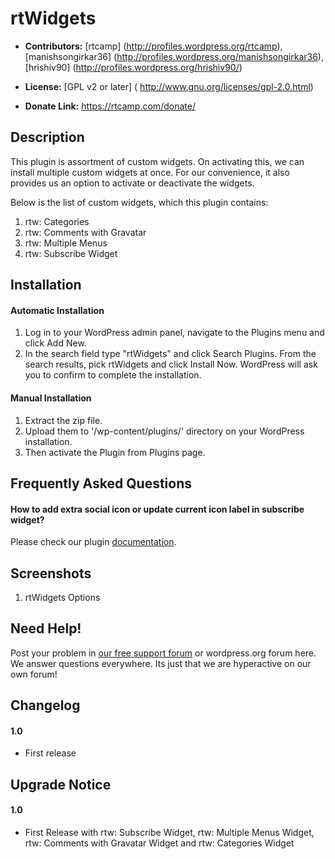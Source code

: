 # rtWidgets #

* **Contributors:** [rtcamp] (http://profiles.wordpress.org/rtcamp), [manishsongirkar36] (http://profiles.wordpress.org/manishsongirkar36), [hrishiv90] (http://profiles.wordpress.org/hrishiv90/)

* **License:** [GPL v2 or later] ( http://www.gnu.org/licenses/gpl-2.0.html)

* **Donate Link:** https://rtcamp.com/donate/

## Description ##

This plugin is assortment of custom widgets. On activating this, we can install multiple custom widgets at once. For our convenience, it also provides us an option to activate or deactivate the widgets.

Below is the list of custom widgets, which this plugin contains:

1. rtw: Categories
1. rtw: Comments with Gravatar
1. rtw: Multiple Menus
1. rtw: Subscribe Widget

## Installation ##

#### Automatic Installation ####

1. Log in to your WordPress admin panel, navigate to the Plugins menu and click Add New.
1. In the search field type \"rtWidgets\" and click Search Plugins. From the search results, pick rtWidgets and click Install Now. WordPress will ask you to confirm to complete the installation.

#### Manual Installation ####

1. Extract the zip file.
1. Upload them to \'/wp-content/plugins/\' directory on your WordPress installation.
1. Then activate the Plugin from Plugins page.

## Frequently Asked Questions ##

#### How to add extra social icon or update current icon label in subscribe widget? ####
Please check our plugin [documentation](https://rtcamp.com/rtwidgets/docs/).

## Screenshots ##

1. rtWidgets Options

## Need Help! ##

Post your problem in [our free support forum](https://rtcamp.com/support/forum/rtwidgets/) or wordpress.org forum here. We answer questions everywhere.
Its just that we are hyperactive on our own forum!

## Changelog ##

#### 1.0 ####

* First release

## Upgrade Notice ##

#### 1.0 ####

* First Release with rtw: Subscribe Widget, rtw: Multiple Menus Widget, rtw: Comments with Gravatar Widget and rtw: Categories Widget
